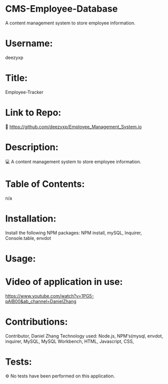 # CMS-Employee-Database
A content management system to store employee information. 


# Username: 
deezyxp

# Title:
Employee-Tracker

# Link to Repo:
🚀 https://github.com/deezyxp/Employee_Management_System.io

# Description:
💻 A content management system to store employee information. 

# Table of Contents: 
n/a

# Installation: 
Install the following NPM packages: NPM install, mySQL, Inquirer, Console.table, envdot

# Usage: 


# Video of application in use:

https://www.youtube.com/watch?v=1PG5-pAlB00&ab_channel=DanielZhang


# Contributions: 
Contributor, Daniel Zhang
Technology used: Node.js, NPM's(mysql, envdot, inquirer, MySQL, MySQL Workbench,  HTML, Javascript, CSS, 

# Tests: 
⚙️ No tests have been performed on this application. 
